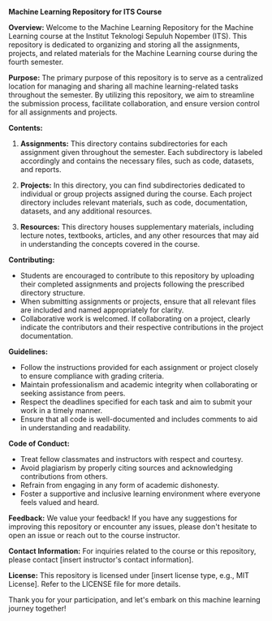 **Machine Learning Repository for ITS Course**

**Overview:**
Welcome to the Machine Learning Repository for the Machine Learning course at the Institut Teknologi Sepuluh Nopember (ITS). This repository is dedicated to organizing and storing all the assignments, projects, and related materials for the Machine Learning course during the fourth semester.

**Purpose:**
The primary purpose of this repository is to serve as a centralized location for managing and sharing all machine learning-related tasks throughout the semester. By utilizing this repository, we aim to streamline the submission process, facilitate collaboration, and ensure version control for all assignments and projects.

**Contents:**
1. **Assignments:** This directory contains subdirectories for each assignment given throughout the semester. Each subdirectory is labeled accordingly and contains the necessary files, such as code, datasets, and reports.

2. **Projects:** In this directory, you can find subdirectories dedicated to individual or group projects assigned during the course. Each project directory includes relevant materials, such as code, documentation, datasets, and any additional resources.

3. **Resources:** This directory houses supplementary materials, including lecture notes, textbooks, articles, and any other resources that may aid in understanding the concepts covered in the course.

**Contributing:**
- Students are encouraged to contribute to this repository by uploading their completed assignments and projects following the prescribed directory structure.
- When submitting assignments or projects, ensure that all relevant files are included and named appropriately for clarity.
- Collaborative work is welcomed. If collaborating on a project, clearly indicate the contributors and their respective contributions in the project documentation.

**Guidelines:**
- Follow the instructions provided for each assignment or project closely to ensure compliance with grading criteria.
- Maintain professionalism and academic integrity when collaborating or seeking assistance from peers.
- Respect the deadlines specified for each task and aim to submit your work in a timely manner.
- Ensure that all code is well-documented and includes comments to aid in understanding and readability.

**Code of Conduct:**
- Treat fellow classmates and instructors with respect and courtesy.
- Avoid plagiarism by properly citing sources and acknowledging contributions from others.
- Refrain from engaging in any form of academic dishonesty.
- Foster a supportive and inclusive learning environment where everyone feels valued and heard.

**Feedback:**
We value your feedback! If you have any suggestions for improving this repository or encounter any issues, please don't hesitate to open an issue or reach out to the course instructor.

**Contact Information:**
For inquiries related to the course or this repository, please contact [insert instructor's contact information].

**License:**
This repository is licensed under [insert license type, e.g., MIT License]. Refer to the LICENSE file for more details.

Thank you for your participation, and let's embark on this machine learning journey together!
